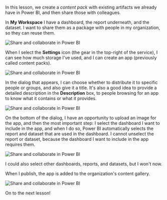 In this lesson, we create a *content pack* with existing artifacts we already have in Power BI, and then share those with colleagues. 

In **My Workspace** I have a dashboard, the report underneath, and the dataset. I want to share them as a package with people in my organization, so they can reuse them.

![Share and collaborate in Power BI](./media/6-2-create-content-packs/pbi_learn06_02myworkspacenohilite.png)

When I select the **Settings** icon (the gear in the top-right of the service), I can see how much storage I've used, and I can create an app (previously called content packs).

![Share and collaborate in Power BI](./media/6-2-create-content-packs/pbi_learn06_02options.png)

In the dialog that appears, I can choose whether to distribute it to specific people or groups, and also give it a title. It's also a good idea to provide a detailed description in the **Description** box, to people browsing for an app to know what it contains or what it provides.

![Share and collaborate in Power BI](./media/6-2-create-content-packs/pbi_learn06_02create_contpktop.png)

On the bottom of the dialog, I have an opportunity to upload an image for the app, and then the most important step: I select the dashboard I want to include in the app, and when I do so, Power BI automatically selects the report and dataset that are used in the dashboard. I cannot unselect the report or dataset, because the dashboard I want to include in the app requires them.

![Share and collaborate in Power BI](./media/6-2-create-content-packs/pbi_learn06_02create_contpk2ndhalf.png)

I could also select other dashboards, reports, and datasets, but I won't now.

When I publish, the app is added to the organization's content gallery.

![Share and collaborate in Power BI](./media/6-2-create-content-packs/pbi_learn06_02contpksuccess.png)

On to the next lesson!

